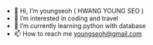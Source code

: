 - 👋 Hi, I’m youngseoh ( HWANG YOUNG SEO )
- 👀 I’m interested in coding and travel
- 🌱 I’m currently learning python with database
- 📫 How to reach me youngseoh@gmail.com

<!---
youngseoh/youngseoh is a ✨ special ✨ repository because its `README.md` (this file) appears on your GitHub profile.
You can click the Preview link to take a look at your changes.
--->
